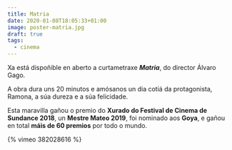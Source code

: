 ```yaml
---
title: Matria
date: 2020-01-08T18:05:33+01:00
image: poster-matria.jpg
draft: true
tags:
  - cinema
---
```


Xa está dispoñible en aberto a curtametraxe ***Matria***, do director Álvaro Gago.

A obra dura uns 20 minutos e amósanos un dia cotiá da protagonista, Ramona, a súa dureza e a súa felicidade.

Esta maravilla gañou o premio do **Xurado do Festival de Cinema de Sundance 2018**, un **Mestre Mateo 2019**, foi nominado aos **Goya**, e gañou en total **máis de 60 premios** por todo o mundo.


{% vimeo 382028616 %}
